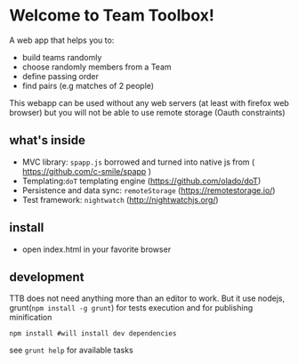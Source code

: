 # Welcome to Team Toolbox!
A web app that helps you to:
 - build teams randomly
 - choose randomly members from a Team
 - define passing order
 - find pairs (e.g matches of 2 people)

This webapp can be used without any web servers (at least with firefox web browser) but you will not be able to use remote storage (Oauth constraints)

## what's inside
 - MVC library: `spapp.js` borrowed and turned into native js from ( https://github.com/c-smile/spapp )
 - Templating:`doT` templating engine (https://github.com/olado/doT)
 - Persistence and data sync: `remoteStorage` (https://remotestorage.io/) 
 - Test framework: `nightwatch`  (http://nightwatchjs.org/)

## install
 - open index.html in your favorite browser

## development
  TTB does not need anything more than an editor to work.
  But it use nodejs, grunt(`npm install -g grunt`) for tests execution and for publishing minification

  ```
  npm install #will install dev dependencies
  ```
  see `grunt help` for available tasks
